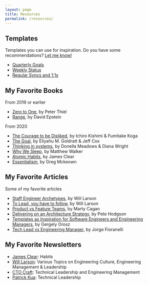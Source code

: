 ```yaml
---
layout: page
title: Resources
permalink: /resources/
---
```


## Templates
Templates you can use for inspiration. Do you have some recommendations? [Let me know!](https://twitter.com/tafcisco)
* [Quarterly Goals](https://docs.google.com/document/d/1fwLqCd1uOz_RM3tdQWyQhHACXKClQlOpPgVom8apG8Y/edit?usp=sharing)
* [Weekly Status](https://docs.google.com/document/d/1tw3tvQO4E4kUWAIzARijipnAr5vI_SDBhmv3Xm0H570/edit?usp=sharing)
* [Regular Syncs and 1:1s](https://docs.google.com/document/d/16jqtekvrpprYeNAWw7NQl1BnEYxIJ3C-mfgGV6z6iCY/edit?usp=sharing)

## My Favorite Books
From 2019 or earlier
* [Zero to One](https://www.amazon.com/Zero-One-Notes-Startups-Future/dp/0804139296), by Peter Thiel
* [Range](https://www.amazon.com/Range-Generalists-Triumph-Specialized-World/dp/0735214484), by David Epstein

From 2020
* [The Courage to be Disliked](https://books.apple.com/us/audiobook/the-courage-to-be-disliked-unabridged/id1439487957), by Ichiro Kishimi & Fumitake Koga
* [The Goal](https://books.apple.com/us/audiobook/goal-process-ongoing-improvement-30th-anniversary-edition/id1428836510), by Eliyahu M. Goldratt & Jeff Cox
* [Thinking in systems](https://books.apple.com/us/audiobook/thinking-in-systems-a-primer/id1470817008), by Donella Meadows & Diana Wright
* [Why We Sleep](https://www.amazon.com/Why-We-Sleep-Unlocking-Dreams/dp/1501144316), by Matthew Walker
* [Atomic Habits](https://www.amazon.com/Atomic-Habits-James-Clear/dp/1847941834/ref=tmm_pap_swatch_0?_encoding=UTF8&qid=1595717720&sr=8-2), by James Clear
* [Essentialism](https://www.amazon.com/Essentialism-Disciplined-Pursuit-Greg-McKeown/dp/0804137382/ref=tmm_hrd_swatch_0?_encoding=UTF8&qid=1595717694&sr=8-2), by Greg Mckeown

## My Favorite Articles
Some of my favorite articles
* [Staff Engineer Archetypes](https://lethain.com/staff-engineer-archetypes/), by Will Larson
* [To Lead, you have to follow](https://lethain.com/to-lead-follow/), by Will Larson
* [Product vs Feature Teams](https://svpg.com/product-vs-feature-teams/), by Marty Cagan
* [Delivering on an Architecture Strategy](https://blog.thepete.net/blog/2019/12/09/delivering-on-an-architecture-strategy/), by Pete Hodgson
* [Templates as Inspiration for Software Engineers and Engineering Managers](https://blog.pragmaticengineer.com/templates-as-inspiration-for-software-engineers/), by Gergely Orosz
* [Tech Lead vs Engineering Manager](http://www.engineeringladders.com/TechLead-EngineeringManager.html), by Jorge Fioranelli

## My Favorite Newsletters
* [James Clear](https://jamesclear.com/): Habits
* [Will Larson](https://lethain.com/): Various Topics on Engineering Culture, Engineering Management & Leadership
* [CTO Craft](https://ctocraft.com/): Technical Leadership and Engineering Management
* [Patrick Kua](https://www.patkua.com/): Technical Leadership
